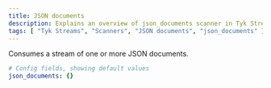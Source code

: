 ```yaml
---
title: JSON documents
description: Explains an overview of json_documents scanner in Tyk Streams
tags: [ "Tyk Streams", "Scanners", "JSON documents", "json_documents" ]
---
```


Consumes a stream of one or more JSON documents.

<!-- TODO Improve this example maybe using HTTP CLient 

input:
  http_client:
    rate_limit: example_rate_limit
    stream:
      scanner: json_documents
    url: https://jsonplaceholder.typicode.com/todos
    verb: GET
output:
  http_server:
    ws_path: /subscribe
rate_limit_resources:
  - label: example_rate_limit
    local:
      count: 10
      interval: 1s
-->

```yml
# Config fields, showing default values
json_documents: {}
```
